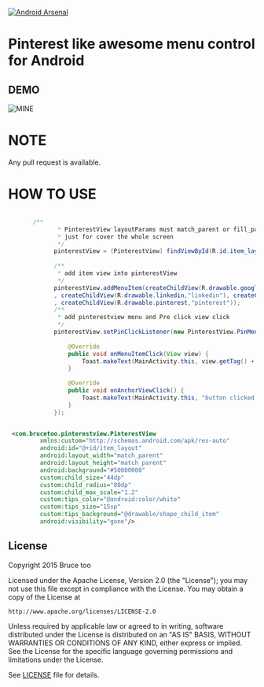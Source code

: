 [![Android Arsenal](https://img.shields.io/badge/Android%20Arsenal-PinterestView-green.svg?style=flat)](https://android-arsenal.com/details/1/2595)
# Pinterest like awesome menu control for Android

## DEMO
![MINE](./mine1.gif)

# NOTE
 Any pull request is available.
# HOW TO USE
```java

       /**
              * PinterestView'layoutParams must match_parent or fill_parent,
              * just for cover the whole screen
              */
             pinterestView = (PinterestView) findViewById(R.id.item_layout);
     
             /**
              * add item view into pinterestView
              */
             pinterestView.addMenuItem(createChildView(R.drawable.googleplus,"")
             , createChildView(R.drawable.linkedin,"linkedin"), createChildView(R.drawable.twitter,"twitter")
             , createChildView(R.drawable.pinterest,"pinterest"));
             /**
              * add pinterestview menu and Pre click view click
              */
             pinterestView.setPinClickListener(new PinterestView.PinMenuClickListener() {
     
                 @Override
                 public void onMenuItemClick(View view) {
                     Toast.makeText(MainActivity.this, view.getTag() + " clicked!", Toast.LENGTH_SHORT).show();
                 }
     
                 @Override
                 public void onAnchorViewClick() {
                     Toast.makeText(MainActivity.this, "button clicked!", Toast.LENGTH_SHORT).show();
                 }
             });

```

```xml

 <com.brucetoo.pinterestview.PinterestView
         xmlns:custom="http://schemas.android.com/apk/res-auto"
         android:id="@+id/item_layout"
         android:layout_width="match_parent"
         android:layout_height="match_parent"
         android:background="#50000000"
         custom:child_size="44dp"
         custom:child_radius="80dp"
         custom:child_max_scale="1.2"
         custom:tips_color="@android:color/white"
         custom:tips_size="15sp"
         custom:tips_background="@drawable/shape_child_item"
         android:visibility="gone"/>

```

## License

Copyright 2015 Bruce too

Licensed under the Apache License, Version 2.0 (the "License");
you may not use this file except in compliance with the License.
You may obtain a copy of the License at

    http://www.apache.org/licenses/LICENSE-2.0

Unless required by applicable law or agreed to in writing, software
distributed under the License is distributed on an "AS IS" BASIS,
WITHOUT WARRANTIES OR CONDITIONS OF ANY KIND, either express or implied.
See the License for the specific language governing permissions and
limitations under the License.

See [LICENSE](LICENSE) file for details.
